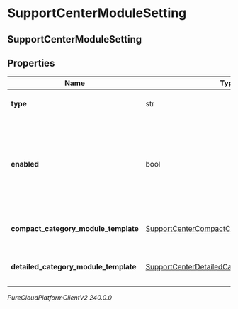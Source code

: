 # SupportCenterModuleSetting

## SupportCenterModuleSetting

## Properties

|Name | Type | Description | Notes|
|------------ | ------------- | ------------- | -------------|
| **type** | str | Screen module type | |
| **enabled** | bool | Whether or not knowledge portal (previously support center) screen module is enabled | |
| **compact_category_module_template** | [SupportCenterCompactCategoryModuleTemplate](SupportCenterCompactCategoryModuleTemplate) | Compact category module template | [optional] |
| **detailed_category_module_template** | [SupportCenterDetailedCategoryModuleTemplate](SupportCenterDetailedCategoryModuleTemplate) | Detailed category module template | [optional] |



_PureCloudPlatformClientV2 240.0.0_
